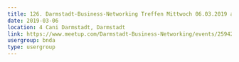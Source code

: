 ```yaml
---
title: 126. Darmstadt-Business-Networking Treffen Mittwoch 06.03.2019 ab 19.00 Uhr 
date: 2019-03-06
location: 4 Cani Darmstadt, Darmstadt
link: https://www.meetup.com/Darmstadt-Business-Networking/events/259425711/
usergroup: bnda
type: usergroup
---
```

